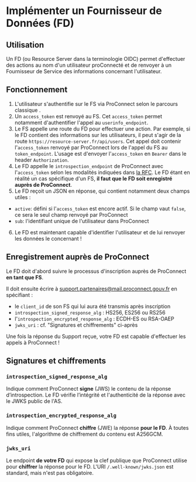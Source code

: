 # Implémenter un Fournisseur de Données (FD)

## Utilisation

Un FD (ou Resource Server dans la terminologie OIDC) permet d'effectuer des actions au nom d'un utilisateur proConnecté et de renvoyer à un Fournisseur de Service des informations concernant l'utilisateur.

## Fonctionnement

1. L'utilisateur s'authentifie sur le FS via ProConnect selon le parcours classique .
2. Un `access_token` est renvoyé au FS. Cet `access_token` permet notamment d'authentifier l'appel au `userinfo_endpoint`.
3. Le FS appelle une route du FD pour effectuer une action. Par exemple, si le FD contient des informations sur les utilisateurs, il peut s'agir de la route `https://resource-server.fr/api/users`. Cet appel doit contenir l'`access_token` renvoyé par ProConnect lors de l'appel du FS au `token_endpoint`. L'usage est d'envoyer l'`access_token` en `Bearer` dans le header `Authorization`.
4. Le FD appelle le `introspection_endpoint` de ProConnect avec l'`access_token` selon les modalités indiquées dans [la RFC](https://www.rfc-editor.org/rfc/rfc7662.html#section-2). Le FD étant en réalité un cas spécifique d'un FS, **il faut que le FD soit enregistré auprès de ProConnect**.
5. Le FD reçoit un JSON en réponse, qui contient notamment deux champs utiles :

- `active`: défini si l'`access_token` est encore actif. Si le champ vaut `false`, ce sera le seul champ renvoyé par ProConnect
- `sub`: l'identifiant unique de l'utilisateur dans ProConnect

6. Le FD est maintenant capable d'identifier l'utilisateur et de lui renvoyer les données le concernant !

## Enregistrement auprès de ProConnect

Le FD doit d'abord suivre le processus d'inscription auprès de ProConnect **en tant que FS**.

Il doit ensuite écrire à support.partenaires@mail.proconnect.gouv.fr en spécifiant :

- le `client_id` de son FS qui lui aura été transmis après inscription
- `introspection_signed_response_alg` : HS256, ES256 ou RS256
- l'`introspection_encrypted_response_alg` : ECDH-ES ou RSA-OAEP
- `jwks_uri` : cf. "Signatures et chiffrements" ci-après

Une fois la réponse du Support reçue, votre FD est capable d'effectuer les appels à ProConnect !

## Signatures et chiffrements

### `introspection_signed_response_alg`

Indique comment ProConnect **signe** (JWS) le contenu de la réponse d’introspection.
Le FD vérifie l’intégrité et l'authenticité de la réponse avec le JWKS public de l'AS.

### `introspection_encrypted_response_alg`

Indique comment ProConnect **chiffre** (JWE) la réponse **pour le FD**. À toutes fins utiles, l'algorithme de chiffrement du contenu est A256GCM.

### `jwks_uri`

Le endpoint **de votre FD** qui expose la clef publique que ProConnect utilise pour **chiffrer** la réponse pour le FD. L'URI `/.well-known/jwks.json` est standard, mais n'est pas obligatoire.
